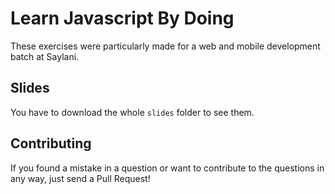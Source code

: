 # Learn Javascript By Doing

These exercises were particularly made for a web and mobile development batch at Saylani.

## Slides

You have to download the whole `slides` folder to see them. 

## Contributing

If you found a mistake in a question or want to contribute to the questions in any way, just send a Pull Request!
